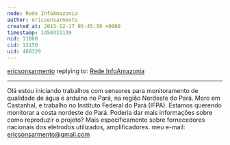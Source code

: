 ```yaml
---
node: Rede InfoAmazonia
author: ericsonsarmento
created_at: 2015-12-17 05:45:39 +0000
timestamp: 1450331139
nid: 11000
cid: 13150
uid: 460329
---
```




[ericsonsarmento](../profile/ericsonsarmento) replying to: [Rede InfoAmazonia](../notes/vjpixel/07-31-2014/rede-infoamazonia)

----
Olá estou iniciando trabalhos com sensores para monitoramento de qualidade de água e arduino no Pará, na região Nordeste do Pará. Moro em Castanhal, e trabalho no Instituto Federal do Pará (IFPA). 
Estamos querendo monitorar a costa nordeste do Pará. Poderia dar mais informações sobre como reproduzir o projeto? Mais especificamente sobre fornecedores nacionais dos eletrodos utilizados, amplificadores.
meu e-mail: ericsonsarmento@gmail.com